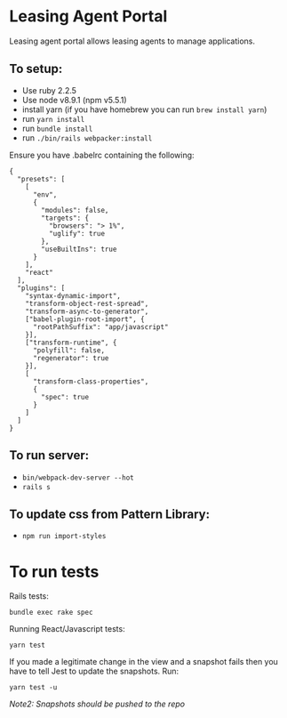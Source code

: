 # Leasing Agent Portal

Leasing agent portal allows leasing agents to manage applications.

## To setup:
* Use ruby 2.2.5
* Use node v8.9.1 (npm v5.5.1)
* install yarn (if you have homebrew you can run `brew install yarn`)
* run `yarn install`
* run `bundle install`
* run `./bin/rails webpacker:install`

Ensure you have .babelrc containing the following:
```
{
  "presets": [
    [
      "env",
      {
        "modules": false,
        "targets": {
          "browsers": "> 1%",
          "uglify": true
        },
        "useBuiltIns": true
      }
    ],
    "react"
  ],
  "plugins": [
    "syntax-dynamic-import",
    "transform-object-rest-spread",
    "transform-async-to-generator",
    ["babel-plugin-root-import", {
      "rootPathSuffix": "app/javascript"
    }],
    ["transform-runtime", {
      "polyfill": false,
      "regenerator": true
    }],
    [
      "transform-class-properties",
      {
        "spec": true
      }
    ]
  ]
}

```

## To run server:
* `bin/webpack-dev-server --hot`
* `rails s`

## To update css from Pattern Library:
* `npm run import-styles`

# To run tests

Rails tests:

`bundle exec rake spec`

Running React/Javascript tests:

`yarn test`

If you made a legitimate change in the view and a snapshot fails then you have to tell Jest to update the snapshots. Run:

`yarn test -u`

_Note2: Snapshots should be pushed to the repo_
